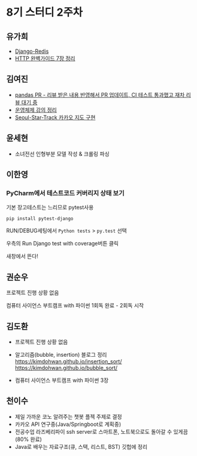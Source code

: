 # 8기 스터디 2주차

## 유가희
* [Django-Redis](https://github.com/kahee/Redis-cache-django)
* [HTTP 완벽가이드 7장 정리](https://github.com/kahee/kahee.github.io/blob/master/_posts/Network/2018-09-13-Networkd_cache.md)

## 김여진

* [pandas PR - 리뷰 받은 내용 반영해서 PR 업데이트, CI 테스트 통과했고 재차 리뷰 대기 중](https://github.com/pandas-dev/pandas/pull/22602)
* [운영체제 강의 정리](https://github.com/yeojin-dev/OS-Note/blob/master/고급운영체제%202주차.md)
* [Seoul-Star-Track 카카오 지도 구현](https://github.com/yeojin-dev/Seoul-Star-Track/commit/333bb1f09068c99d2a2b35b24867811f5d9df6f7)

## 윤세현
- 소녀전선 인형부분 모델 작성 & 크롤링 파싱

## 이한영

### PyCharm에서 테스트코드 커버리지 상태 보기

기본 장고테스트는 느리므로 pytest사용

```
pip install pytest-django
```

RUN/DEBUG세팅에서 `Python tests` > `py.test` 선택

우측의 Run Django test with coverage버튼 클릭

새창에서 뜬다!

## 권순우

프로젝트 진행 상황 없음

컴퓨터 사이언스 부트캠프 with 파이썬 1회독 완료 - 2회독 시작

## 김도환

- 프로젝트 진행 상황 없음

- 알고리즘(bubble, insertion) 블로그 정리   
  https://kimdohwan.github.io/insertion_sort/  
  https://kimdohwan.github.io/bubble_sort/  

- 컴퓨터 사이언스 부트캠프 with 파이썬 3장

## 천이수

- 제일 가까운 코노 알려주는 챗봇 플젝 주제로 결정
- 카카오 API 연구중(Java/Springboot로 계획중)
- 전공수업 라즈베리파이 ssh server로 스마트폰, 노트북으로도 돌아갈 수 있게끔(80% 완료)
- Java로 배우는 자료구조(큐, 스택, 리스트, BST) 깃헙에 정리
